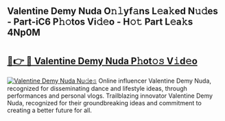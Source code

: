 ## Valentine Demy Nuda O𝚗𝚕yf𝚊ns L𝚎a𝚔ed N𝚞𝚍es - Part-iC6 P𝚑𝚘tos Vi𝚍𝚎o - H𝚘𝚝 Part L𝚎a𝚔s 4Np0M

# <h2><a href="http://kf5bq1.oniu.top/?m=Valentine+Demy+Nuda">🔗👉 🔴 Valentine Demy Nuda P𝚑ot𝚘𝚜 V𝚒d𝚎o</a></h2>

[![Valentine Demy Nuda Nu𝚍e𝚜](https://i.imgur.com/0qMVB7G.gif)](http://kf5bq1.oniu.top/?m=Valentine+Demy+Nuda)
Online influencer Valentine Demy Nuda, recognized for disseminating dance and lifestyle ideas, through performances and personal vlogs. Trailblazing innovator Valentine Demy Nuda, recognized for their groundbreaking ideas and commitment to creating a better future for all.  
